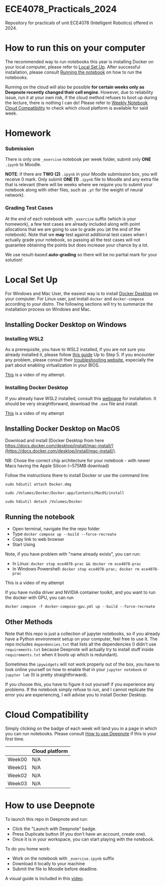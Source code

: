 # ECE4078_Practicals_2024
Repository for practicals of unit ECE4078 (Intelligent Robotics) offered in 2024.

# How to run this on your computer 

The recommended way to run notebooks this year is installing Docker on your local computer, please refer to [Local Set Up](#local-set-up). After successful installation, please consult [Running the notebook](#running-the-notebook) on how to run the notebooks.

Running on the cloud will also be possible **for certain weeks only as Deepnote recently changed their cell engine**. However, due to reliability issue, run it at your own risk, if the cloud method refuses to boot up during the lecture, there is nothing I can do! Please refer to [Weekly Notebook Cloud Compatibility](#cloud-compatibility) to check which cloud platform is available for said week.

# Homework

### Submission

There is only one `_exercise` notebook per week folder, submit only **ONE** `.ipynb` to Moodle. 

**NOTE**: if there are **TWO (2)** `.ipynb` in your Moodle submission box, you will receive 0 mark. Only submit **ONE (1)** `.ipynb` file to Moodle and any extra file that is relevant (there will be weeks where we require you to submit your notebook along with other files, such as `.pt` for the weight of neural network). 

### Grading Test Cases

At the end of each notebook with `_exercise` suffix (which is your homework), a few test cases are already included along with point allocations that we are going to use to grade you (at the end of the notebook). Note that we **may** test against additional test cases when I actually grade your notebook, so passing all the test cases will not guarantee obtaining the points but does increase your chance by a lot.

We use result-based **auto-grading** so there will be no partial mark for your solution!

# Local Set Up

For Windows and Mac User, the easiest way is to install [Docker Desktop](https://www.docker.com/products/docker-desktop/) on your computer. For Linux user, just install `docker` and `docker-compose` according to your distro.  The following sections will try to summarize the installation process on Windows and Mac.

## Installing Docker Desktop on Windows

### Installing WSL2
As a prerequisite, you have to WSL2 installed, if you are not sure you already installed it, please follow [this guide](https://docs.microsoft.com/en-us/windows/wsl/install-manual) Up to Step 5.  If you encounter any problem, please consult their [troubleshooting website](https://docs.microsoft.com/en-us/windows/wsl/troubleshooting#installation-issues), especially the part about enabling virtualization in your BIOS.

[This](https://youtu.be/cgXZ8Ecrdg0) is a video of my attempt.

### Installing Docker Desktop
If you already have WSL2 installed, consult this [webpage](https://docs.docker.com/desktop/install/windows-install/) for installation. It should be very straightforward, download the `.exe` file and install. 

[This](https://youtu.be/HbMPZl0Hd90) is a video of my attempt

## Installing Docker Desktop on MacOS
Download and install [Docker Desktop from here https://docs.docker.com/desktop/install/mac-install/](https://docs.docker.com/desktop/install/mac-install/).

NB: Chose the correct chip architecture for your notebook - with newer Macs having the Apple Silicon (~575MB download)

Follow the instructions there to install Docker or use the command line:

`sudo hdiutil attach Docker.dmg`

`sudo /Volumes/Docker/Docker.app/Contents/MacOS/install`

`sudo hdiutil detach /Volumes/Docker`


## Running the notebook 

- Open terminal, navigate the the repo folder
- Type `docker compose up --build --force-recreate`
- Copy link to web browser
- Start Using

Note, if you have problem with "name already exists", you can run:
- In Linux: `docker stop ece4078-prac && docker rm ece4078-prac`
- In Windows Powershell: `docker stop ece4078-prac; docker rm ece4078-prac`

This is a video of my attempt

If you have nvidia driver and NVIDIA container toolkit, and you want to run the docker with GPU, you can run

```
docker compose -f docker-compose-gpu.yml up --build --force-recreate
```

## Other Methods

Note that this repo is just a collection of jupyter notebooks, so if you already have a Python environment setup on your computer, feel free to use it. The repo includes `dependencies.txt` that lists all the dependencies (I didn't use `requirements.txt` because Deepnote will actually try to install stuff inside `requirements.txt` when it boots up which is redundant).

Sometimes the `ipywidgets` will not work properly out of the box, you have to look online yourself on how to enable that in your `jupyter notebook` or `jupyter lab` (It is pretty straightforward).

If you choose this, you have to figure it out yourself if you experience any problems. If the notebook simply refuse to run, and I cannot replicate the error you are experiencing, I will advise you to install Docker Desktop.

# Cloud Compatibility

Simply clicking on the badge of each week will land you in a page in which you can run notebooks. Please consult [How to use Deepnote](#how-to-use-deepnote) if this is your first time.

| 		| Cloud platform |
| ------------- | -------------- |
| Week00 | N/A   |
| Week01 | N/A   |
| Week02 | N/A   |
| Week03 | N/A   |

# How to use Deepnote

To launch this repo in Deepnote and run:
- Click the "Launch with Deepnote" badge.
- Press Duplicate button (If you don't have an account, create one).
- Once it is in your workspace, you can start playing with the notebook.

To do you home work:
- Work on the notebook with `_exercise.ipynb` suffix
- Download it locally to your machine
- Submit the file to Moodle before deadline.

A visual guide is included in this [video](https://youtu.be/zA7RqTRkFPA).

